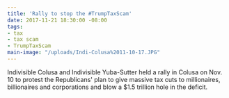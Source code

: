 ```yaml
---
title: 'Rally to stop the #TrumpTaxScam'
date: 2017-11-21 18:30:00 -08:00
tags:
- tax
- tax scam
- TrumpTaxScam
main-image: "/uploads/Indi-Colusa%2011-10-17.JPG"
---
```


Indivisible Colusa and Indivisible Yuba-Sutter held a rally in Colusa on Nov. 10 to protest the Republicans' plan to give massive tax cuts to millionaires, billionaires and corporations and blow a $1.5 trillion hole in the deficit.